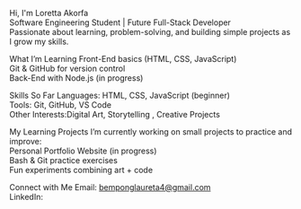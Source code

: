 
 Hi, I'm Loretta Akorfa  
Software Engineering Student | Future Full-Stack Developer  
Passionate about learning, problem-solving, and building simple projects as I grow my skills.  

What I’m Learning
Front-End basics (HTML, CSS, JavaScript)  
Git & GitHub for version control  
Back-End with Node.js (in progress)  

Skills So Far
 Languages: HTML, CSS, JavaScript (beginner)  
Tools: Git, GitHub, VS Code  
Other Interests:Digital Art, Storytelling , Creative Projects    

My Learning Projects
I’m currently working on small projects to practice and improve:  
 Personal Portfolio Website (in progress)  
 Bash & Git practice exercises  
 Fun experiments combining art + code

Connect with Me
Email: bemponglaureta4@gmail.com  
LinkedIn: 

 

